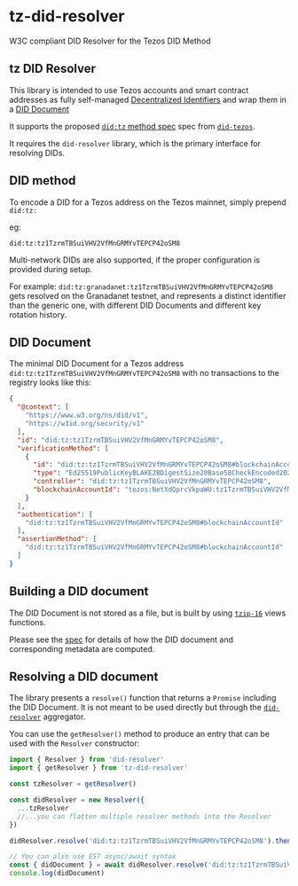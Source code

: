 # tz-did-resolver

W3C compliant DID Resolver for the Tezos DID Method

## tz DID Resolver

This library is intended to use Tezos accounts and smart contract addresses as fully self-managed [Decentralized Identifiers](https://w3c.github.io/did-core/#identifier) and wrap them in a [DID Document](https://w3c.github.io/did-core/#did-document-properties)

It supports the proposed [`did:tz` method spec](https://did-tezos-draft.spruceid.com/) spec from [`did-tezos`](https://github.com/spruceid/did-tezos).

It requires the `did-resolver` library, which is the primary interface for resolving DIDs.

## DID method

 To encode a DID for a Tezos address on the Tezos mainnet, simply prepend `did:tz:`

eg:

`did:tz:tz1TzrmTBSuiVHV2VfMnGRMYvTEPCP42oSM8`

Multi-network DIDs are also supported, if the proper configuration is provided during setup.

For example: `did:tz:granadanet:tz1TzrmTBSuiVHV2VfMnGRMYvTEPCP42oSM8` gets resolved on the Granadanet testnet, and represents a distinct identifier than the generic one, with different DID Documents and different key rotation history.

## DID Document

The minimal DID Document for a Tezos address `did:tz:tz1TzrmTBSuiVHV2VfMnGRMYvTEPCP42oSM8` with no transactions to the registry looks like this:

```json
{
  "@context": [
    "https://www.w3.org/ns/did/v1",
    "https://w3id.org/security/v1"
  ],
  "id": "did:tz:tz1TzrmTBSuiVHV2VfMnGRMYvTEPCP42oSM8",
  "verificationMethod": [
    {
      "id": "did:tz:tz1TzrmTBSuiVHV2VfMnGRMYvTEPCP42oSM8#blockchainAccountId",
      "type": "Ed25519PublicKeyBLAKE2BDigestSize20Base58CheckEncoded2021",
      "controller": "did:tz:tz1TzrmTBSuiVHV2VfMnGRMYvTEPCP42oSM8",
      "blockchainAccountId": "tezos:NetXdQprcVkpaWU:tz1TzrmTBSuiVHV2VfMnGRMYvTEPCP42oSM8"
    }
  ],
  "authentication": [
    "did:tz:tz1TzrmTBSuiVHV2VfMnGRMYvTEPCP42oSM8#blockchainAccountId"
  ],
  "assertionMethod": [
    "did:tz:tz1TzrmTBSuiVHV2VfMnGRMYvTEPCP42oSM8#blockchainAccountId"
  ]
}
```

##  Building a DID document

The DID Document is not stored as a file, but is built by using [`tzip-16`](https://tzip.tezosagora.org/proposal/tzip-16/) views functions.

Please see the [spec](https://gitlab.com/tezos/tzip/-/blob/master/proposals/tzip-19/tzip-19.md) for details of how the DID document and corresponding metadata are computed.

## Resolving a DID document

The library presents a `resolve()` function that returns a `Promise` including the DID Document. It is not meant to be used directly but through the [`did-resolver`](https://github.com/decentralized-identity/did-resolver) aggregator.

You can use the `getResolver()` method to produce an entry that can be used with the `Resolver` constructor:

```ts
import { Resolver } from 'did-resolver'
import { getResolver } from 'tz-did-resolver'

const tzResolver = getResolver()

const didResolver = new Resolver({
  ...tzResolver
  //...you can flatten multiple resolver methods into the Resolver
})

didResolver.resolve('did:tz:tz1TzrmTBSuiVHV2VfMnGRMYvTEPCP42oSM8').then(({ didDocument }) => console.log(didDocument))

// You can also use ES7 async/await syntax
const { didDocument } = await didResolver.resolve('did:tz:tz1TzrmTBSuiVHV2VfMnGRMYvTEPCP42oSM8')
console.log(didDocument)
```